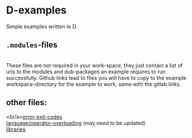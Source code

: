 # D-examples
Simple examples written in D.  

## `.modules`-files
<br/>These files are not required in your work-space, they just contain a list of urls to the modules and dub-packages an example requires to run successfully.  Github links lead to files you will have to copy to the example workspace-directory for the example to work, same with the gitlab links.  

## other files:
<br/a><a href="https://github.com/CircuitCoder4696/D-examples/blob/main/error-exit-codes/index.md">error-exit-codes</a>
<br/><a href="https://github.com/CircuitCoder4696/D-examples/blob/main/operator-overloading/Summery.md">language/operator-overloading</a>   (may need to be updated)
<br/><a href="https://github.com/CircuitCoder4696/D-examples/blob/main/library-examples/index.md">libraries</a>
